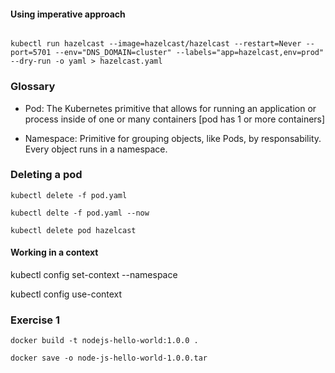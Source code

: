 #### Using imperative approach

``` 

kubectl run hazelcast --image=hazelcast/hazelcast --restart=Never --port=5701 --env="DNS_DOMAIN=cluster" --labels="app=hazelcast,env=prod" --dry-run -o yaml > hazelcast.yaml

```

### Glossary

- Pod: The Kubernetes primitive that allows for running an application or process inside of one or many containers
[pod has 1 or more containers]

- Namespace: Primitive for grouping objects, like Pods, by responsability. Every object runs in a namespace.

### Deleting a pod

```
kubectl delete -f pod.yaml

kubectl delte -f pod.yaml --now

kubectl delete pod hazelcast

```
#### Working in a context

kubectl config set-context <context-of-question> --namespace <namespace of context>

kubectl config use-context <context-of-question>


### Exercise 1

```
docker build -t nodejs-hello-world:1.0.0 . 

docker save -o node-js-hello-world-1.0.0.tar 



```
	

